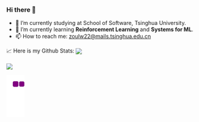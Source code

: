 ### Hi there 👋

<!--
**Photooon/Photooon** is a ✨ _special_ ✨ repository because its `README.md` (this file) appears on your GitHub profile.

Here are some ideas to get you started:

- 🔭 I’m currently working on ...
- 🌱 I’m currently learning ...
- 👯 I’m looking to collaborate on ...
- 🤔 I’m looking for help with ...
- 💬 Ask me about ...
- 📫 How to reach me: ...
- 😄 Pronouns: ...
- ⚡ Fun fact: ...
-->

- 🏫 I’m currently studying at School of Software, Tsinghua University.
- 🌱 I’m currently learning **Reinforcement Learning** and **Systems for ML**.
- 📫 How to reach me: zoulw22@mails.tsinghua.edu.cn

📈 Here is my Github Stats:
<a href=""> <img align="center" src="https://github-readme-stats-sigma-five.vercel.app/api?username=Photooon&theme=react"/></a>
<br></br>
<a href=""> <img align="center" src="https://github-readme-stats-sigma-five.vercel.app/api/top-langs/?username=Photooon&theme=react"/></a>

![snake gif](https://github.com/Photooon/Photooon/blob/output/github-contribution-grid-snake.gif)
